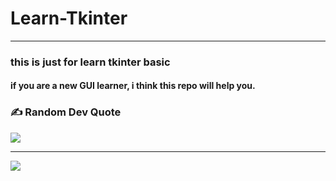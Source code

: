 # Learn-Tkinter

<hr/>

### this is just for learn tkinter basic

#### if you are a new GUI learner, i think this repo will help you.

### ✍️ Random Dev Quote
![](https://quotes-github-readme.vercel.app/api?type=horizontal&theme=radical)

---
[![](https://visitcount.itsvg.in/api?id=mdshakib007&icon=0&color=0)](https://visitcount.itsvg.in)

<!-- Proudly created with GPRM ( https://gprm.itsvg.in ) -->
